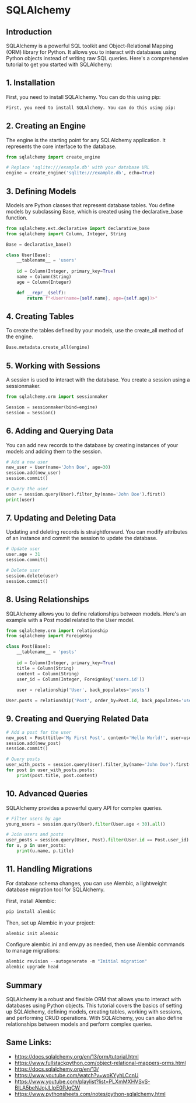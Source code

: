 # SQLAlchemy 

## Introduction
SQLAlchemy is a powerful SQL toolkit and Object-Relational Mapping (ORM) library for Python. It allows you to interact with databases using Python objects instead of writing raw SQL queries. Here's a comprehensive tutorial to get you started with SQLAlchemy:

## 1. Installation
First, you need to install SQLAlchemy. You can do this using pip:
```Bash
First, you need to install SQLAlchemy. You can do this using pip:
```

## 2. Creating an Engine
The engine is the starting point for any SQLAlchemy application. It represents the core interface to the database.
```python
from sqlalchemy import create_engine

# Replace 'sqlite:///example.db' with your database URL
engine = create_engine('sqlite:///example.db', echo=True)
```

## 3. Defining Models
Models are Python classes that represent database tables. You define models by subclassing Base, which is created using the declarative_base function.

```python
from sqlalchemy.ext.declarative import declarative_base
from sqlalchemy import Column, Integer, String

Base = declarative_base()

class User(Base):
    __tablename__ = 'users'
    
    id = Column(Integer, primary_key=True)
    name = Column(String)
    age = Column(Integer)

    def __repr__(self):
        return f"<User(name={self.name}, age={self.age})>"
```

## 4. Creating Tables
To create the tables defined by your models, use the create_all method of the engine.

```python
Base.metadata.create_all(engine)
```

## 5. Working with Sessions
A session is used to interact with the database. You create a session using a sessionmaker.

```python
from sqlalchemy.orm import sessionmaker

Session = sessionmaker(bind=engine)
session = Session()
```

## 6. Adding and Querying Data
You can add new records to the database by creating instances of your models and adding them to the session.

```python
# Add a new user
new_user = User(name='John Doe', age=30)
session.add(new_user)
session.commit()

# Query the user
user = session.query(User).filter_by(name='John Doe').first()
print(user)
```

## 7. Updating and Deleting Data
Updating and deleting records is straightforward. You can modify attributes of an instance and commit the session to update the database.

```python
# Update user
user.age = 31
session.commit()

# Delete user
session.delete(user)
session.commit()
```

## 8. Using Relationships
SQLAlchemy allows you to define relationships between models. Here's an example with a Post model related to the User model.
```python
from sqlalchemy.orm import relationship
from sqlalchemy import ForeignKey

class Post(Base):
    __tablename__ = 'posts'
    
    id = Column(Integer, primary_key=True)
    title = Column(String)
    content = Column(String)
    user_id = Column(Integer, ForeignKey('users.id'))
    
    user = relationship('User', back_populates='posts')

User.posts = relationship('Post', order_by=Post.id, back_populates='user')
```

## 9. Creating and Querying Related Data
```python
# Add a post for the user
new_post = Post(title='My First Post', content='Hello World!', user=user)
session.add(new_post)
session.commit()

# Query posts
user_with_posts = session.query(User).filter_by(name='John Doe').first()
for post in user_with_posts.posts:
    print(post.title, post.content)
```

## 10. Advanced Queries
SQLAlchemy provides a powerful query API for complex queries.

```python
# Filter users by age
young_users = session.query(User).filter(User.age < 30).all()

# Join users and posts
user_posts = session.query(User, Post).filter(User.id == Post.user_id).all()
for u, p in user_posts:
    print(u.name, p.title)
```

## 11. Handling Migrations
For database schema changes, you can use Alembic, a lightweight database migration tool for SQLAlchemy.

First, install Alembic:

```python
pip install alembic
```

Then, set up Alembic in your project:
```python
alembic init alembic
```

Configure alembic.ini and env.py as needed, then use Alembic commands to manage migrations:
```python
alembic revision --autogenerate -m "Initial migration"
alembic upgrade head
```

## Summary

SQLAlchemy is a robust and flexible ORM that allows you to interact with databases using Python objects. This tutorial covers the basics of setting up SQLAlchemy, defining models, creating tables, working with sessions, and performing CRUD operations. With SQLAlchemy, you can also define relationships between models and perform complex queries.


## Same Links:
- https://docs.sqlalchemy.org/en/13/orm/tutorial.html
- https://www.fullstackpython.com/object-relational-mappers-orms.html
- https://docs.sqlalchemy.org/en/13/
- https://www.youtube.com/watch?v=woKYyhLCcnU
- https://www.youtube.com/playlist?list=PLXmMXHVSvS-BlLA5beNJojJLlpE0PJgCW
- https://www.pythonsheets.com/notes/python-sqlalchemy.html

